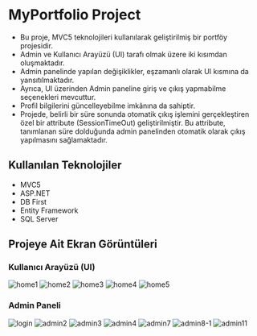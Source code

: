 # **MyPortfolio Project**
- Bu proje, MVC5 teknolojileri kullanılarak geliştirilmiş bir portföy projesidir.
- Admin ve Kullanıcı Arayüzü (UI) tarafı olmak üzere iki kısımdan oluşmaktadır.
- Admin panelinde yapılan değişiklikler, eşzamanlı olarak UI kısmına da yansıtılmaktadır.
- Ayrıca, UI üzerinden Admin paneline giriş ve çıkış yapmabilme seçenekleri mevcuttur.
- Profil bilgilerini güncelleyebilme imkânına da sahiptir.
- Projede, belirli bir süre sonunda otomatik çıkış işlemini gerçekleştiren özel bir attribute (SessionTimeOut) geliştirilmiştir. Bu attribute, tanımlanan süre dolduğunda admin panelinden otomatik olarak çıkış yapılmasını sağlamaktadır.
## **Kullanılan Teknolojiler**
- MVC5
- ASP.NET
- DB First
- Entity Framework
- SQL Server
## **Projeye Ait Ekran Görüntüleri**
### **Kullanıcı Arayüzü (UI)**
![home1](https://github.com/user-attachments/assets/3a31aa4e-1251-4093-811e-2c2a9325afb3)
![home2](https://github.com/user-attachments/assets/6799be52-e46e-4351-920b-ec57b71154f1)
![home3](https://github.com/user-attachments/assets/69b1baca-55d1-44de-ade5-2b48a261d289)
![home4](https://github.com/user-attachments/assets/ec07da7c-d5c0-4a9f-8bad-35bbc07d92f3)
![home5](https://github.com/user-attachments/assets/3c792c19-e5cb-4e88-8dbc-1c53d6f7fb4b)
### **Admin Paneli**
![login](https://github.com/user-attachments/assets/e12b2f53-4be8-48a7-8a8f-4c898bb2f021)
![admin2](https://github.com/user-attachments/assets/277b8efb-9b78-496d-aa5c-afd1549553b9)
![admin3](https://github.com/user-attachments/assets/db4dd239-cc7a-48ff-ae82-0dc98f016e51)
![admin4](https://github.com/user-attachments/assets/e23b66b4-82ad-43da-9039-f69a0bc7047a)
![admin7](https://github.com/user-attachments/assets/bef69538-dccd-4e95-9e8f-ddd27b2bfb08)
![admin8-1](https://github.com/user-attachments/assets/110ec65b-a57b-46e2-b224-25cbe2c3836f)
![admin11](https://github.com/user-attachments/assets/5b7f0f4d-e676-4d7b-9f2a-e9c5b4da74d6)
